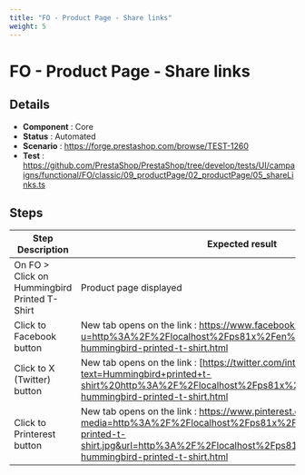```yaml
---
title: "FO - Product Page - Share links"
weight: 5
---
```


# FO - Product Page - Share links
## Details
* **Component** : Core
* **Status** : Automated
* **Scenario** : https://forge.prestashop.com/browse/TEST-1260
* **Test** : https://github.com/PrestaShop/PrestaShop/tree/develop/tests/UI/campaigns/functional/FO/classic/09_productPage/02_productPage/05_shareLinks.ts

## Steps
| Step Description | Expected result |
| ----- | ----- |
| On FO > Click on Hummingbird Printed T-Shirt | Product page displayed |
| Click to Facebook button | New tab opens on the link : https://www.facebook.com/sharer.php?u=http%3A%2F%2Flocalhost%2Fps81x%2Fen%2Fmen%2F1-hummingbird-printed-t-shirt.html |
| Click to X (Twitter) button | New tab opens on the link : [https://twitter.com/intent/tweet?text=Hummingbird+printed+t-shirt%20http%3A%2F%2Flocalhost%2Fps81x%2Fen%2Fmen%2F1-hummingbird-printed-t-shirt.html|https://www.facebook.com/sharer.php?u=http%3A%2F%2Flocalhost%2Fps81x%2Fen%2Fmen%2F1-hummingbird-printed-t-shirt.html] |
| Click to Printerest button | New tab opens on the link : https://www.pinterest.com/pin/create/button/?media=http%3A%2F%2Flocalhost%2Fps81x%2F1%2Fhummingbird-printed-t-shirt.jpg&url=http%3A%2F%2Flocalhost%2Fps81x%2Fen%2Fmen%2F1-hummingbird-printed-t-shirt.html |

